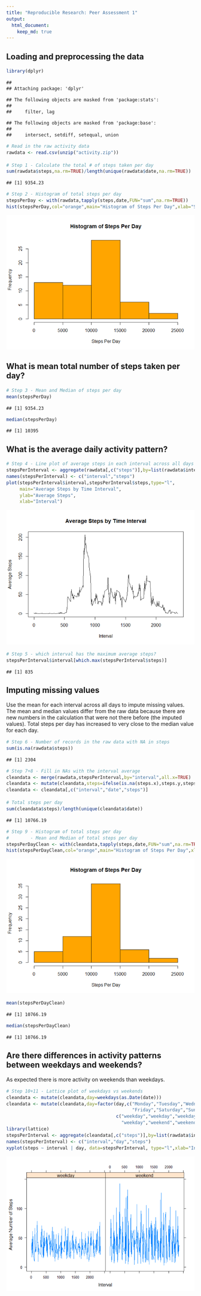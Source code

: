 ```yaml
---
title: "Reproducible Research: Peer Assessment 1"
output: 
  html_document:
    keep_md: true
---
```



## Loading and preprocessing the data


```r
library(dplyr)
```

```
## 
## Attaching package: 'dplyr'
```

```
## The following objects are masked from 'package:stats':
## 
##     filter, lag
```

```
## The following objects are masked from 'package:base':
## 
##     intersect, setdiff, setequal, union
```

```r
# Read in the raw activity data
rawdata <- read.csv(unzip("activity.zip"))

# Step 1 - Calculate the total # of steps taken per day
sum(rawdata$steps,na.rm=TRUE)/length(unique(rawdata$date,na.rm=TRUE))
```

```
## [1] 9354.23
```

```r
# Step 2 - Histogram of total steps per day
stepsPerDay <- with(rawdata,tapply(steps,date,FUN="sum",na.rm=TRUE))
hist(stepsPerDay,col="orange",main="Histogram of Steps Per Day",xlab="Steps Per Day")
```

![](PA1_template_files/figure-html/load_data-1.png)<!-- -->

## What is mean total number of steps taken per day?


```r
# Step 3 - Mean and Median of steps per day
mean(stepsPerDay)
```

```
## [1] 9354.23
```

```r
median(stepsPerDay)
```

```
## [1] 10395
```

## What is the average daily activity pattern?


```r
# Step 4 - Line plot of average steps in each interval across all days
stepsPerInterval <- aggregate(rawdata[,c("steps")],by=list(rawdata$interval),FUN=mean,na.rm=TRUE)
names(stepsPerInterval) <- c("interval","steps")
plot(stepsPerInterval$interval,stepsPerInterval$steps,type="l",
     main="Average Steps by Time Interval",
     ylab="Average Steps",
     xlab="Interval")
```

![](PA1_template_files/figure-html/daily_pattern-1.png)<!-- -->

```r
# Step 5 - which interval has the maximum average steps?
stepsPerInterval$interval[which.max(stepsPerInterval$steps)]
```

```
## [1] 835
```

## Imputing missing values

Use the mean for each interval across all days to impute missing values. The mean and median values differ from the raw data because there are new numbers in the calculation that were not there before (the imputed values).  Total steps per day has increased to very close to the median value for each day.

```r
# Step 6 - Number of records in the raw data with NA in steps
sum(is.na(rawdata$steps))
```

```
## [1] 2304
```

```r
# Step 7+8 - Fill in NAs with the interval average
cleandata <- merge(rawdata,stepsPerInterval,by="interval",all.x=TRUE)
cleandata <- mutate(cleandata,steps=ifelse(is.na(steps.x),steps.y,steps.x))
cleandata <- cleandata[,c("interval","date","steps")]

# Total steps per day
sum(cleandata$steps)/length(unique(cleandata$date))
```

```
## [1] 10766.19
```

```r
# Step 9 - Histogram of total steps per day
#        - Mean and Median of total steps per day
stepsPerDayClean <- with(cleandata,tapply(steps,date,FUN="sum",na.rm=TRUE))
hist(stepsPerDayClean,col="orange",main="Histogram of Steps Per Day",xlab="Steps Per Day")
```

![](PA1_template_files/figure-html/missing_values-1.png)<!-- -->

```r
mean(stepsPerDayClean)
```

```
## [1] 10766.19
```

```r
median(stepsPerDayClean)
```

```
## [1] 10766.19
```

## Are there differences in activity patterns between weekdays and weekends?

As expected there is more activity on weekends than weekdays.


```r
# Step 10+11 - Lattice plot of weekdays vs weekends
cleandata <- mutate(cleandata,day=weekdays(as.Date(date)))
cleandata <- mutate(cleandata,day=factor(day,c("Monday","Tuesday","Wednesday","Thursday",
                                               "Friday","Saturday","Sunday"),
                                         c("weekday","weekday","weekday","weekday",
                                           "weekday","weekend","weekend")))
library(lattice)
stepsPerInterval <- aggregate(cleandata[,c("steps")],by=list(rawdata$interval,cleandata$day),FUN=mean,na.rm=TRUE)
names(stepsPerInterval) <- c("interval","day","steps")
xyplot(steps ~ interval | day, data=stepsPerInterval, type="l",xlab="Interval",ylab="Average Number of Steps")
```

![](PA1_template_files/figure-html/weekdays_vs_weekends-1.png)<!-- -->
